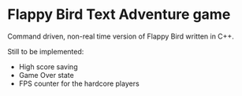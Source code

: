 Flappy Bird Text Adventure game
=======================

Command driven, non-real time version of Flappy Bird written in C++.

Still to be implemented:
- High score saving
- Game Over state
- FPS counter for the hardcore players
